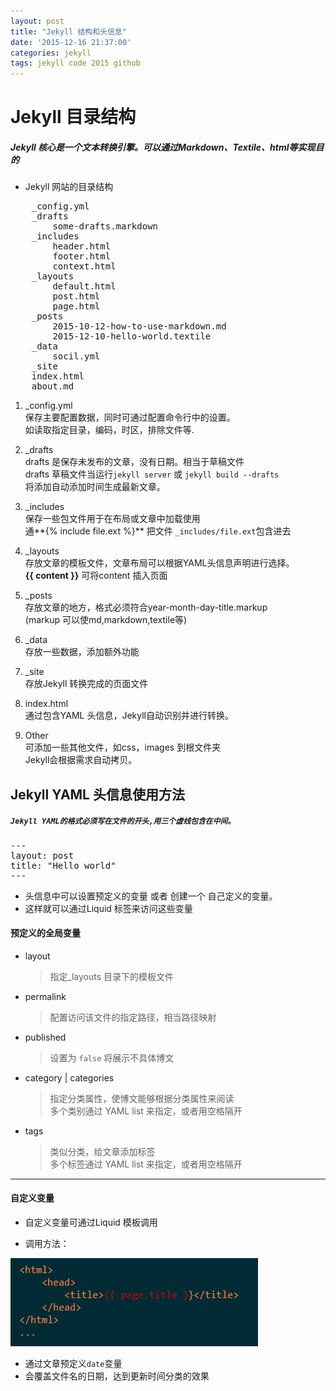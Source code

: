 ```yaml
---
layout: post
title: "Jekyll 结构和头信息"
date: '2015-12-16 21:37:00'
categories: jekyll
tags: jekyll code 2015 github
---
```


# Jekyll 目录结构

##### **Jekyll 核心是一个文本转换引擎。可以通过Markdown、Textile、html等实现目的**

- Jekyll 网站的目录结构

<pre>
	_config.yml
	_drafts
		some-drafts.markdown
	_includes
		header.html
		footer.html
		context.html
	_layouts
		default.html
		post.html
		page.html
	_posts
		2015-10-12-how-to-use-markdown.md
		2015-12-10-hello-world.textile
	_data
		socil.yml
	_site
	index.html
	about.md
</pre>

1. _config.yml  
	 保存主要配置数据，同时可通过配置命令行中的设置。  
	 如读取指定目录，编码，时区，排除文件等.

2. _drafts  
	 drafts 是保存未发布的文章，没有日期。相当于草稿文件  
	 drafts 草稿文件当运行`jekyll server` 或 `jekyll build --drafts`  
		将添加自动添加时间生成最新文章。

3. _includes  
	 保存一些包文件用于在布局或文章中加载使用  
	 通**&#123;% include file.ext %}** 把文件 `_includes/file.ext`包含进去

4. _layouts  
	 存放文章的模板文件，文章布局可以根据YAML头信息声明进行选择。  
	 **&#123;{ content }}** 可将content 插入页面

5. _posts  
	 存放文章的地方，格式必须符合year-month-day-title.markup  
	 (markup 可以使md,markdown,textile等)
	
6. _data  
	 存放一些数据，添加额外功能

7. _site  
	 存放Jekyll 转换完成的页面文件

8. index.html  
	 通过包含YAML 头信息，Jekyll自动识别并进行转换。

9. Other  
	 可添加一些其他文件，如css，images 到根文件夹  
	 Jekyll会根据需求自动拷贝。

## Jekyll YAML 头信息使用方法


##### **`Jekyll YAML的格式必须写在文件的开头,用三个虚线包含在中间。`**


<pre>
---
layout: post
title: "Hello world"
---
</pre>

- 头信息中可以设置预定义的变量 或者 创建一个 自己定义的变量。
- 这样就可以通过Liquid 标签来访问这些变量


#### 预定义的全局变量

- layout   
	> 指定_layouts 目录下的模板文件

- permalink   
	> 配置访问该文件的指定路径，相当路径映射

- published  
	> 设置为 `false` 将展示不具体博文

- category | categories  
	> 指定分类属性，使博文能够根据分类属性来阅读  
	> 多个类别通过 YAML list 来指定，或者用空格隔开

- tags  
	> 类似分类，给文章添加标签  
	> 多个标签通过 YAML list 来指定，或者用空格隔开

----

#### **自定义变量**

- 自定义变量可通过Liquid 模板调用

- 调用方法：

![Yaml head example](/assets/images/article/Yaml_head_example.png)

- 通过文章预定义`date`变量
- 会覆盖文件名的日期，达到更新时间分类的效果


